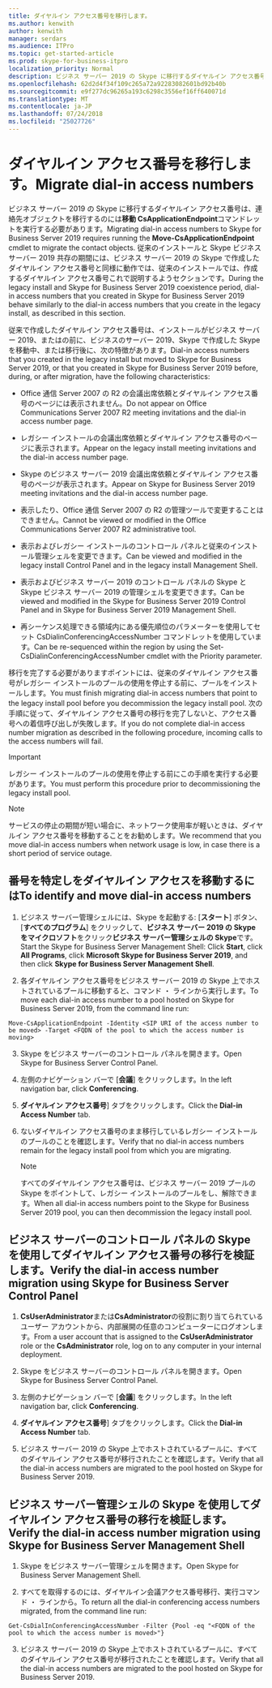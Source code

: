 ```yaml
---
title: ダイヤルイン アクセス番号を移行します。
ms.author: kenwith
author: kenwith
manager: serdars
ms.audience: ITPro
ms.topic: get-started-article
ms.prod: skype-for-business-itpro
localization_priority: Normal
description: ビジネス サーバー 2019 の Skype に移行するダイヤルイン アクセス番号は、連絡先オブジェクトを移行するのには移動 CsApplicationEndpoint コマンドレットを実行する必要があります。 従来のインストールと Skype ビジネス サーバー 2019 共存の期間には、ビジネス サーバー 2019 の Skype で作成したダイヤルイン アクセス番号と同様に動作では、従来のインストールでは、作成するダイヤルイン アクセス番号これで説明するようセクションです。
ms.openlocfilehash: 62d2d4f34f109c265a72a92283082601bd92b40b
ms.sourcegitcommit: e9f277dc96265a193c6298c3556ef16ff640071d
ms.translationtype: MT
ms.contentlocale: ja-JP
ms.lasthandoff: 07/24/2018
ms.locfileid: "25027726"
---
```

# <a name="migrate-dial-in-access-numbers"></a><span data-ttu-id="76583-104">ダイヤルイン アクセス番号を移行します。</span><span class="sxs-lookup"><span data-stu-id="76583-104">Migrate dial-in access numbers</span></span>

<span data-ttu-id="76583-105">ビジネス サーバー 2019 の Skype に移行するダイヤルイン アクセス番号は、連絡先オブジェクトを移行するのには**移動 CsApplicationEndpoint**コマンドレットを実行する必要があります。</span><span class="sxs-lookup"><span data-stu-id="76583-105">Migrating dial-in access numbers to Skype for Business Server 2019 requires running the **Move-CsApplicationEndpoint** cmdlet to migrate the contact objects.</span></span> <span data-ttu-id="76583-106">従来のインストールと Skype ビジネス サーバー 2019 共存の期間には、ビジネス サーバー 2019 の Skype で作成したダイヤルイン アクセス番号と同様に動作では、従来のインストールでは、作成するダイヤルイン アクセス番号これで説明するようセクションです。</span><span class="sxs-lookup"><span data-stu-id="76583-106">During the legacy install and Skype for Business Server 2019 coexistence period, dial-in access numbers that you created in Skype for Business Server 2019 behave similarly to the dial-in access numbers that you create in the legacy install, as described in this section.</span></span> 
  
<span data-ttu-id="76583-107">従来で作成したダイヤルイン アクセス番号は、インストールがビジネス サーバー 2019、またはの前に、ビジネスのサーバー 2019、Skype で作成した Skype を移動中、または移行後に、次の特徴があります。</span><span class="sxs-lookup"><span data-stu-id="76583-107">Dial-in access numbers that you created in the legacy install but moved to Skype for Business Server 2019, or that you created in Skype for Business Server 2019 before, during, or after migration, have the following characteristics:</span></span>
  
- <span data-ttu-id="76583-108">Office 通信 Server 2007 の R2 の会議出席依頼とダイヤルイン アクセス番号のページには表示されません。</span><span class="sxs-lookup"><span data-stu-id="76583-108">Do not appear on Office Communications Server 2007 R2 meeting invitations and the dial-in access number page.</span></span>
    
- <span data-ttu-id="76583-109">レガシー インストールの会議出席依頼とダイヤルイン アクセス番号のページに表示されます。</span><span class="sxs-lookup"><span data-stu-id="76583-109">Appear on the legacy install meeting invitations and the dial-in access number page.</span></span>
    
- <span data-ttu-id="76583-110">Skype のビジネス サーバー 2019 会議出席依頼とダイヤルイン アクセス番号のページが表示されます。</span><span class="sxs-lookup"><span data-stu-id="76583-110">Appear on Skype for Business Server 2019 meeting invitations and the dial-in access number page.</span></span>
    
- <span data-ttu-id="76583-111">表示したり、Office 通信 Server 2007 の R2 の管理ツールで変更することはできません。</span><span class="sxs-lookup"><span data-stu-id="76583-111">Cannot be viewed or modified in the Office Communications Server 2007 R2 administrative tool.</span></span>
    
- <span data-ttu-id="76583-112">表示およびレガシー インストールのコントロール パネルと従来のインストール管理シェルを変更できます。</span><span class="sxs-lookup"><span data-stu-id="76583-112">Can be viewed and modified in the legacy install Control Panel and in the legacy install Management Shell.</span></span>
    
- <span data-ttu-id="76583-113">表示およびビジネス サーバー 2019 のコントロール パネルの Skype と Skype ビジネス サーバー 2019 の管理シェルを変更できます。</span><span class="sxs-lookup"><span data-stu-id="76583-113">Can be viewed and modified in the Skype for Business Server 2019 Control Panel and in Skype for Business Server 2019 Management Shell.</span></span>
    
- <span data-ttu-id="76583-114">再シーケンス処理できる領域内にある優先順位のパラメーターを使用してセット CsDialinConferencingAccessNumber コマンドレットを使用しています。</span><span class="sxs-lookup"><span data-stu-id="76583-114">Can be re-sequenced within the region by using the Set-CsDialinConferencingAccessNumber cmdlet with the Priority parameter.</span></span>
    
<span data-ttu-id="76583-115">移行を完了する必要がありますポイントには、従来のダイヤルイン アクセス番号がレガシー インストールのプールの使用を停止する前に、プールをインストールします。</span><span class="sxs-lookup"><span data-stu-id="76583-115">You must finish migrating dial-in access numbers that point to the legacy install pool before you decommission the legacy install pool.</span></span> <span data-ttu-id="76583-116">次の手順に従って、ダイヤルイン アクセス番号の移行を完了しないと、アクセス番号への着信呼び出しが失敗します。</span><span class="sxs-lookup"><span data-stu-id="76583-116">If you do not complete dial-in access number migration as described in the following procedure, incoming calls to the access numbers will fail.</span></span>
  
> [!IMPORTANT]
> <span data-ttu-id="76583-117">レガシー インストールのプールの使用を停止する前にこの手順を実行する必要があります。</span><span class="sxs-lookup"><span data-stu-id="76583-117">You must perform this procedure prior to decommissioning the legacy install pool.</span></span> 
  
> [!NOTE]
> <span data-ttu-id="76583-118">サービスの停止の期間が短い場合に、ネットワーク使用率が軽いときは、ダイヤルイン アクセス番号を移動することをお勧めします。</span><span class="sxs-lookup"><span data-stu-id="76583-118">We recommend that you move dial-in access numbers when network usage is low, in case there is a short period of service outage.</span></span> 
  
## <a name="to-identify-and-move-dial-in-access-numbers"></a><span data-ttu-id="76583-119">番号を特定しをダイヤルイン アクセスを移動するには</span><span class="sxs-lookup"><span data-stu-id="76583-119">To identify and move dial-in access numbers</span></span>

1. <span data-ttu-id="76583-120">ビジネス サーバー管理シェルには、Skype を起動する: [**スタート**] ボタン、[**すべてのプログラム**] をクリックして、**ビジネス サーバー 2019 の Skype をマイクロソフト**をクリック**ビジネス サーバー管理シェルの Skype**です。</span><span class="sxs-lookup"><span data-stu-id="76583-120">Start the Skype for Business Server Management Shell: Click **Start**, click **All Programs**, click **Microsoft Skype for Business Server 2019**, and then click **Skype for Business Server Management Shell**.</span></span>
    
2. <span data-ttu-id="76583-121">各ダイヤルイン アクセス番号をビジネス サーバー 2019 の Skype 上でホストされているプールに移動すると、コマンド ・ ラインから実行します。</span><span class="sxs-lookup"><span data-stu-id="76583-121">To move each dial-in access number to a pool hosted on Skype for Business Server 2019, from the command line run:</span></span> 
    
  ```
  Move-CsApplicationEndpoint -Identity <SIP URI of the access number to be moved> -Target <FQDN of the pool to which the access number is moving>
  
  ```

3. <span data-ttu-id="76583-122">Skype をビジネス サーバーのコントロール パネルを開きます。</span><span class="sxs-lookup"><span data-stu-id="76583-122">Open Skype for Business Server Control Panel.</span></span>
    
4. <span data-ttu-id="76583-123">左側のナビゲーション バーで [**会議**] をクリックします。</span><span class="sxs-lookup"><span data-stu-id="76583-123">In the left navigation bar, click **Conferencing**.</span></span>
    
5. <span data-ttu-id="76583-124">**ダイヤルイン アクセス番号**] タブをクリックします。</span><span class="sxs-lookup"><span data-stu-id="76583-124">Click the **Dial-in Access Number** tab.</span></span> 
    
6. <span data-ttu-id="76583-125">ないダイヤルイン アクセス番号のまま移行しているレガシー インストールのプールのことを確認します。</span><span class="sxs-lookup"><span data-stu-id="76583-125">Verify that no dial-in access numbers remain for the legacy install pool from which you are migrating.</span></span>
    
    > [!NOTE]
    > <span data-ttu-id="76583-126">すべてのダイヤルイン アクセス番号は、ビジネス サーバー 2019 プールの Skype をポイントして、レガシー インストールのプールをし、解除できます。</span><span class="sxs-lookup"><span data-stu-id="76583-126">When all dial-in access numbers point to the Skype for Business Server 2019 pool, you can then decommission the legacy install pool.</span></span> 
  
## <a name="verify-the-dial-in-access-number-migration-using-skype-for-business-server-control-panel"></a><span data-ttu-id="76583-127">ビジネス サーバーのコントロール パネルの Skype を使用してダイヤルイン アクセス番号の移行を検証します。</span><span class="sxs-lookup"><span data-stu-id="76583-127">Verify the dial-in access number migration using Skype for Business Server Control Panel</span></span>

1. <span data-ttu-id="76583-128">**CsUserAdministrator**または**CsAdministrator**の役割に割り当てられているユーザー アカウントから、内部展開の任意のコンピューターにログオンします。</span><span class="sxs-lookup"><span data-stu-id="76583-128">From a user account that is assigned to the **CsUserAdministrator** role or the **CsAdministrator** role, log on to any computer in your internal deployment.</span></span> 
    
2. <span data-ttu-id="76583-129">Skype をビジネス サーバーのコントロール パネルを開きます。</span><span class="sxs-lookup"><span data-stu-id="76583-129">Open Skype for Business Server Control Panel.</span></span>
    
3. <span data-ttu-id="76583-130">左側のナビゲーション バーで [**会議**] をクリックします。</span><span class="sxs-lookup"><span data-stu-id="76583-130">In the left navigation bar, click **Conferencing**.</span></span>
    
4. <span data-ttu-id="76583-131">**ダイヤルイン アクセス番号**] タブをクリックします。</span><span class="sxs-lookup"><span data-stu-id="76583-131">Click the **Dial-in Access Number** tab.</span></span> 
    
5. <span data-ttu-id="76583-132">ビジネス サーバー 2019 の Skype 上でホストされているプールに、すべてのダイヤルイン アクセス番号が移行されたことを確認します。</span><span class="sxs-lookup"><span data-stu-id="76583-132">Verify that all the dial-in access numbers are migrated to the pool hosted on Skype for Business Server 2019.</span></span>
    
## <a name="verify-the-dial-in-access-number-migration-using-skype-for-business-server-management-shell"></a><span data-ttu-id="76583-133">ビジネス サーバー管理シェルの Skype を使用してダイヤルイン アクセス番号の移行を検証します。</span><span class="sxs-lookup"><span data-stu-id="76583-133">Verify the dial-in access number migration using Skype for Business Server Management Shell</span></span>

1. <span data-ttu-id="76583-134">Skype をビジネス サーバー管理シェルを開きます。</span><span class="sxs-lookup"><span data-stu-id="76583-134">Open Skype for Business Server Management Shell.</span></span>
    
2. <span data-ttu-id="76583-135">すべてを取得するのには、ダイヤルイン会議アクセス番号移行、実行コマンド ・ ラインから。</span><span class="sxs-lookup"><span data-stu-id="76583-135">To return all the dial-in conferencing access numbers migrated, from the command line run:</span></span>
    
  ```
  Get-CsDialInConferencingAccessNumber -Filter {Pool -eq "<FQDN of the pool to which the access number is moved>"}
  ```

3. <span data-ttu-id="76583-136">ビジネス サーバー 2019 の Skype 上でホストされているプールに、すべてのダイヤルイン アクセス番号が移行されたことを確認します。</span><span class="sxs-lookup"><span data-stu-id="76583-136">Verify that all the dial-in access numbers are migrated to the pool hosted on Skype for Business Server 2019.</span></span>
    


